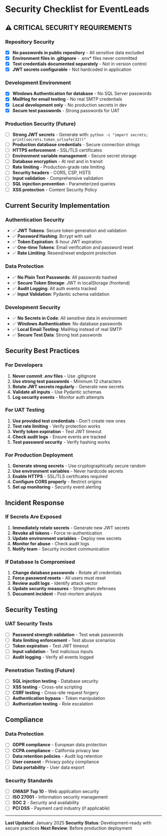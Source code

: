 # Security Checklist for EventLeads

## ⚠️ CRITICAL SECURITY REQUIREMENTS

### Repository Security
- [x] **No passwords in public repository** - All sensitive data excluded
- [x] **Environment files in .gitignore** - .env* files never committed
- [x] **Test credentials documented separately** - Not in version control
- [x] **JWT secrets configurable** - Not hardcoded in application

### Development Environment
- [x] **Windows Authentication for database** - No SQL Server passwords
- [x] **MailHog for email testing** - No real SMTP credentials
- [x] **Local development only** - No production secrets in dev
- [x] **Secure test passwords** - Strong passwords for UAT

### Production Security (Future)
- [ ] **Strong JWT secrets** - Generate with: `python -c "import secrets; print(secrets.token_urlsafe(32))"`
- [ ] **Production database credentials** - Secure connection strings
- [ ] **HTTPS enforcement** - SSL/TLS certificates
- [ ] **Environment variable management** - Secure secret storage
- [ ] **Database encryption** - At rest and in transit
- [ ] **Rate limiting** - Production-grade rate limiting
- [ ] **Security headers** - CORS, CSP, HSTS
- [ ] **Input validation** - Comprehensive validation
- [ ] **SQL injection prevention** - Parameterized queries
- [ ] **XSS protection** - Content Security Policy

## Current Security Implementation

### Authentication Security
- ✅ **JWT Tokens**: Secure token generation and validation
- ✅ **Password Hashing**: Bcrypt with salt
- ✅ **Token Expiration**: 8-hour JWT expiration
- ✅ **One-time Tokens**: Email verification and password reset
- ✅ **Rate Limiting**: Resend/reset endpoint protection

### Data Protection
- ✅ **No Plain Text Passwords**: All passwords hashed
- ✅ **Secure Token Storage**: JWT in localStorage (frontend)
- ✅ **Audit Logging**: All auth events tracked
- ✅ **Input Validation**: Pydantic schema validation

### Development Security
- ✅ **No Secrets in Code**: All sensitive data in environment
- ✅ **Windows Authentication**: No database passwords
- ✅ **Local Email Testing**: MailHog instead of real SMTP
- ✅ **Secure Test Data**: Strong test passwords

## Security Best Practices

### For Developers
1. **Never commit .env files** - Use .gitignore
2. **Use strong test passwords** - Minimum 12 characters
3. **Rotate JWT secrets regularly** - Generate new secrets
4. **Validate all inputs** - Use Pydantic schemas
5. **Log security events** - Monitor auth attempts

### For UAT Testing
1. **Use provided test credentials** - Don't create new ones
2. **Test rate limiting** - Verify protection works
3. **Verify token expiration** - Test JWT timeout
4. **Check audit logs** - Ensure events are tracked
5. **Test password security** - Verify hashing works

### For Production Deployment
1. **Generate strong secrets** - Use cryptographically secure random
2. **Use environment variables** - Never hardcode secrets
3. **Enable HTTPS** - SSL/TLS certificates required
4. **Configure CORS properly** - Restrict origins
5. **Set up monitoring** - Security event alerting

## Incident Response

### If Secrets Are Exposed
1. **Immediately rotate secrets** - Generate new JWT secrets
2. **Revoke all tokens** - Force re-authentication
3. **Update environment variables** - Deploy new secrets
4. **Monitor for abuse** - Check audit logs
5. **Notify team** - Security incident communication

### If Database Is Compromised
1. **Change database passwords** - Rotate all credentials
2. **Force password resets** - All users must reset
3. **Review audit logs** - Identify attack vector
4. **Update security measures** - Strengthen defenses
5. **Document incident** - Post-mortem analysis

## Security Testing

### UAT Security Tests
- [ ] **Password strength validation** - Test weak passwords
- [ ] **Rate limiting enforcement** - Test abuse scenarios
- [ ] **Token expiration** - Test JWT timeout
- [ ] **Input validation** - Test malicious inputs
- [ ] **Audit logging** - Verify all events logged

### Penetration Testing (Future)
- [ ] **SQL injection testing** - Database security
- [ ] **XSS testing** - Cross-site scripting
- [ ] **CSRF testing** - Cross-site request forgery
- [ ] **Authentication bypass** - Token manipulation
- [ ] **Authorization testing** - Role escalation

## Compliance

### Data Protection
- [ ] **GDPR compliance** - European data protection
- [ ] **CCPA compliance** - California privacy law
- [ ] **Data retention policies** - Audit log retention
- [ ] **User consent** - Privacy policy compliance
- [ ] **Data portability** - User data export

### Security Standards
- [ ] **OWASP Top 10** - Web application security
- [ ] **ISO 27001** - Information security management
- [ ] **SOC 2** - Security and availability
- [ ] **PCI DSS** - Payment card industry (if applicable)

---

**Last Updated**: January 2025
**Security Status**: Development-ready with secure practices
**Next Review**: Before production deployment
